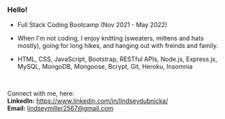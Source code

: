 ### Hello! 

* Full Stack Coding Bootcamp (Nov 2021 - May 2022)

* When I'm not coding, I enjoy knitting (sweaters, mittens and hats mostly), going for long hikes, and hanging out with freinds and family. 

* HTML, CSS, JavaScript, Bootstrap, RESTful APIs, Node.js, Express.js, MySQL, MongoDB, Mongoose, Bcrypt, Git, Heroku, Insomnia

<br/>

Connect with me, here: <br/>
__LinkedIn:__ https://www.linkedin.com/in/lindseydubnicka/ <br/>
__Email:__ lindseymiller2567@gmail.com